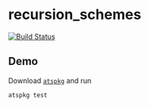 # recursion_schemes

[![Build Status](https://travis-ci.org/vmchale/recursion.svg?branch=master)](https://travis-ci.org/vmchale/recusion)

## Demo

Download [`atspkg`](https://github.com/vmchale/atspkg) and run

```bash
atspkg test
```
